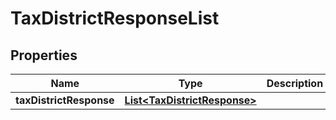 
# TaxDistrictResponseList

## Properties
Name | Type | Description | Notes
------------ | ------------- | ------------- | -------------
**taxDistrictResponse** | [**List&lt;TaxDistrictResponse&gt;**](TaxDistrictResponse.md) |  |  [optional]



